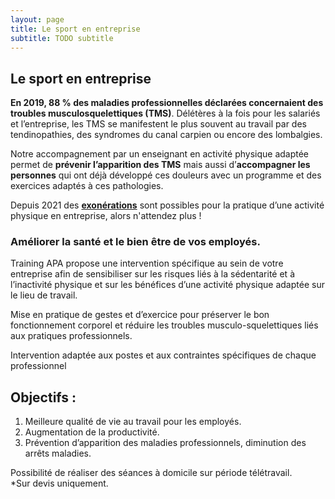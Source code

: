 ```yaml
---
layout: page
title: Le sport en entreprise
subtitle: TODO subtitle
---
```


## Le sport en entreprise

**En 2019, 88 % des maladies professionnelles déclarées concernaient des troubles musculosquelettiques (TMS)**. Délétères à la fois pour les salariés et l’entreprise, les TMS se manifestent le plus souvent au travail par des tendinopathies, des syndromes du canal carpien ou encore des lombalgies.  

Notre accompagnement par un enseignant en activité physique adaptée permet de **prévenir l’apparition des TMS** mais aussi d’**accompagner les personnes** qui ont déjà développé ces douleurs avec un programme et des exercices adaptés à ces pathologies.  

Depuis 2021 des <u><b>exonérations</b></u> sont possibles pour la pratique d’une activité physique en entreprise, alors n'attendez plus !


### Améliorer la santé et le bien être de vos employés.  

Training APA propose une intervention spécifique au sein de votre entreprise afin de sensibiliser sur les risques liés à la sédentarité et à l’inactivité physique et sur les bénéfices d’une activité physique adaptée sur le lieu de travail.  

Mise en pratique de gestes et d’exercice pour préserver le bon fonctionnement corporel et réduire les troubles musculo-squelettiques liés aux pratiques professionnels.  

Intervention adaptée aux postes et aux contraintes spécifiques de chaque professionnel 


## Objectifs :
1. Meilleure qualité de vie au travail pour les employés.  
2. Augmentation de la productivité.  
3. Prévention d’apparition des maladies professionnels, diminution des arrêts maladies.

Possibilité de réaliser des séances à domicile sur période télétravail.  
*Sur devis uniquement.  

